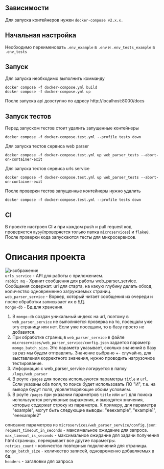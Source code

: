 ## Зависимости
Для запуска контейнеров нужен `docker-compose v2.x.x.`

## Начальная настройка
Необходимо переименовать `.env_example` в `.env` и  `.env_tests_example` в `.env_tests`

## Запуск
Для запуска  необходимо выполнить комманду

```
docker compose -f docker-compose.yml build
docker compose -f docker-compose.yml up
```

После запуска api дооступно по адресу http://localhost:8000/docs

## Запуск тестов
Перед запуском тестов стоит удалить запущенные контейнеры
```
docker compose -f docker-compose.test.yml --profile tests down  
```
Для  запуска тестов сервиса web parser

```
docker compose -f docker-compose.test.yml up web_parser_tests --abort-on-container-exit
```

Для  запуска тестов сервиса urls service
```
docker compose -f docker-compose.test.yml up web_parser_tests --abort-on-container-exit
```
После проверки  тестов запущенные контейнеры нужно удалить
```
docker compose -f docker-compose.test.yml --profile tests down  
```
## CI  
В проекте настроен CI и при каждом push и pull request код проверяется `mypy`(проверяется только папка `microservices`) и `flake8`.  
После проверки кода запускаются тесты для микросервисов.

# Описания проекта
![изображение](https://github.com/user-attachments/assets/5a923b65-2761-4f22-9c61-c5e757b806ee)  
`urls_service` - API для работы с приложением.  
`rabbit mq` - Хранит сообщения для работы web_parser_service. Сообщения содержат: url для старта, на какую глубину делать обход, количество одновременно загружаемых страниц.  
`web_parser_service` - Воркер, который читает сообщения из очереди и после обработки записывает их в БД.  
`mongo-db` - Бд для хранения.  

1. В `mongo-db` создан уникальный индекс на url, поэтому в `web_parser_service` не выполняется проверка на то, посещали уже эту страницу или нет. Если уже посещали, то в базу просто не добавится.
2. При обработке страниц в `web_parser_service` в файле `microservices/web_parser_service/config.json` задается параметр `mongo_batch_size`. Это параметр указывает, сколько значений в базу за раз мы будем отправлять. Значение выбрано +- случайно, для выставления корректного значения, нужно проводить нагрузочное тестирование.
3. Информация с web_parser_service логируется в папку `/logs/web_parser`
4. В роуте `/pages` для поиска используются параметры `title` и `url`. Если указаны оба поля, то поиск будет использовать ЛО "И", т.е. на выводе будут поля, удовлетворяющие обоим условиям.
5. В роуте `/pages` при указании параметров `title` или `url` для поиска используются регулярные выражения, и выводятся значения, которые содержат строку из параметра. К примеру, для параметра "example", могут быть следующие выводы: "eeexample", "example1", "eeexample2"

описание параметров из `microservices/web_parser_service/config.json`:  
  `request_timeout_in_seconds` - максимальное ожидание для запроса.  
  `max_timeout_is_seconds` - максимальное ожидание для задачи получения html страницы, перекрывает все другие параметры.   
  `retries_count` - количество повторных подключений для страницы.  
  `mongo_batch_size` - количество записей, одновременно добавляемых в бд.  
  `headers` - загаловки для запроса  


